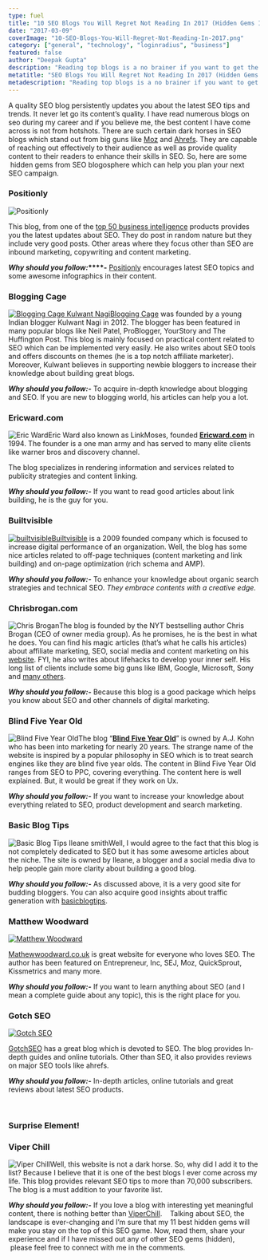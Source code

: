 ```yaml
---
type: fuel
title: "10 SEO Blogs You Will Regret Not Reading In 2017 (Hidden Gems Inside!)"
date: "2017-03-09"
coverImage: "10-SEO-Blogs-You-Will-Regret-Not-Reading-In-2017.png"
category: ["general", "technology", "loginradius", "business"]
featured: false 
author: "Deepak Gupta"
description: "Reading top blogs is a no brainer if you want to get the latest SEO trends but unlike popular ones, this post enlists blogs you will regret not reading in 2017"
metatitle: "SEO Blogs You Will Regret Not Reading In 2017 (Hidden Gems Inside)."
metadescription: "Reading top blogs is a no brainer if you want to get the latest SEO trends but unlike popular ones, this post enlists blogs you will regret not reading in 2017"
---
```


A quality SEO blog persistently updates you about the latest SEO tips and trends. It never let go its content’s quality. I have read numerous blogs on seo during my career and if you believe me, the best content I have come across is not from hotshots. There are such certain dark horses in SEO blogs which stand out from big guns like [Moz](https://moz.com/) and [Ahrefs](https://ahrefs.com/blog/). They are capable of reaching out effectively to their audience as well as provide quality content to their readers to enhance their skills in SEO. So, here are some  hidden gems from SEO blogosphere which can help you plan your next SEO campaign.

### **Positionly**

![Positionly](   Positionly.png?ver=1553881376)

This blog, from one of the [top 50 business intelligence](https://reviews.financesonline.com/p/positionly/#what-is) products provides you the latest updates about SEO. They do post in random nature but they include very good posts. Other areas where they focus other than SEO are inbound marketing, copywriting and content marketing.

**_Why should you follow:_****\-** [Positionly](http://positionly.com/blog/) encourages latest SEO topics and some awesome infographics in their content.

### **Blogging Cage**

[![Blogging Cage Kulwant Nagi](   Blogging-Cage-Kulwant-Nagi.jpg?ver=1553881376)Blogging Cage](http://www.bloggingcage.com/) was founded by a young Indian blogger Kulwant Nagi in 2012. The blogger has been featured in many popular blogs like Neil Patel, ProBlogger, YourStory and The Huffington Post. This blog is mainly focused on practical content related to SEO which can be implemented very easily. He also writes about SEO tools and offers discounts on themes (he is a top notch affiliate marketer). Moreover, Kulwant believes in supporting newbie bloggers to increase their knowledge about building great blogs.

**_Why should you follow:-_** To acquire in-depth knowledge about blogging and SEO. If you are new to blogging world, his articles can help you a lot.

### **Ericward.com**

![Eric Ward](   Eric-Ward.png?ver=1553881376)Eric Ward also known as LinkMoses, founded [**Ericward.com**](http://www.ericward.com/articles) in 1994. The founder is a one man army and has served to many elite clients like warner bros and discovery channel. 

The blog specializes in rendering information and services related to publicity strategies and content linking.

**_Why should you follow:-_** If you want to read good articles about link building, he is the guy for you.

### **Builtvisible**

[![builtvisible](   builtvisible.png?ver=1553881376)Builtvisible](https://builtvisible.com/blog/) is a 2009 founded company which is focused to increase digital performance of an organization. Well, the blog has some nice articles related to off-page techniques (content marketing and link building) and on-page optimization (rich schema and AMP).

**_Why should you follow:-_** To enhance your knowledge about organic search strategies and technical SEO. _They embrace contents with a creative edge._

### **Chrisbrogan.com**

![Chris Brogan](   Chris-Brogan.jpeg?ver=1553881376)The blog is founded by the NYT bestselling author Chris Brogan (CEO of owner media group). As he promises, he is the best in what he does. You can find his magic articles (that’s what he calls his articles) about affiliate marketing, SEO, social media and content marketing on his [website](http://chrisbrogan.com/). FYI, he also writes about lifehacks to develop your inner self. His long list of clients include some big guns like IBM, Google, Microsoft, Sony and [many others](http://chrisbrogan.com/about-2/).

**_Why should you follow:-_** Because this blog is a good package which helps you know about SEO and other channels of digital marketing.

### **Blind Five Year Old**

![Blind Five Year Old](   Blind-Five-Year-Old.jpg?ver=1553881376)The blog “[**Blind Five Year Old**](http://www.blindfiveyearold.com)” is owned by A.J. Kohn who has been into marketing for nearly 20 years. The strange name of the website is inspired by a popular philosophy in SEO which is to treat search engines like they are blind five year olds. The content in Blind Five Year Old ranges from SEO to PPC, covering everything. The content here is well explained. But, it would be great if they work on Ux.

**_Why should you follow:-_** If you want to increase your knowledge about everything related to SEO, product development and search marketing.

### **Basic Blog Tips**

![Basic Blog Tips Ileane smith](   Basic-Blog-Tips-Ileane-smith.png?ver=1553881376)Well, I would agree to the fact that this blog is not completely dedicated to SEO but it has some awesome articles about the niche. The site is owned by Ileane, a blogger and a social media diva to help people gain more clarity about building a good blog.

**_Why should you follow:-_** As discussed above, it is a very good site for budding bloggers. You can also acquire good insights about traffic generation with [basicblogtips](http://basicblogtips.com/).

### **Matthew Woodward**

[![Matthew Woodward](   Matthew-Woodward.png?ver=1553881376)](http://www.matthewwoodward.co.uk)

[Mathewwoodward.co.uk](http://www.matthewwoodward.co.uk) is great website for everyone who loves SEO. The author has been featured on Entrepreneur, Inc, SEJ, Moz, QuickSprout, Kissmetrics and many more.

**_Why should you follow:-_** If you want to learn anything about SEO (and I mean a complete guide about any topic), this is the right place for you.

### **Gotch SEO**

[![Gotch SEO](   Gotch-SEO.jpg?ver=1553881376)](https://www.gotchseo.com/blog/)

[GotchSEO](https://www.gotchseo.com/blog/) has a great blog which is devoted to SEO. The blog provides In-depth guides and online tutorials. Other than SEO, it also provides reviews on major SEO tools like ahrefs.

**_Why should you follow:-_** In-depth articles, online tutorials and great reviews about latest SEO products.

 

### **Surprise Element!**

### **Viper Chill**

![Viper Chill](   Viper-Chill.png?ver=1553881376)Well, this website is not a dark horse. So, why did I add it to the list? Because I believe that it is one of the best blogs I ever come across my life. This blog provides relevant SEO tips to more than 70,000 subscribers. The blog is a must addition to your favorite list.

**_Why should you follow:-_** If you love a blog with interesting yet meaningful content, there is nothing better than [ViperChill](http://www.viperchill.com/).    Talking about SEO, the landscape is ever-changing and I’m sure that my 11 best hidden gems will make you stay on the top of this SEO game. Now, read them, share your experience and if I have missed out any of other SEO gems (hidden),  please feel free to connect with me in the comments.
